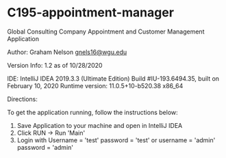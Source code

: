 # C195-appointment-manager

Global Consulting Company
Appointment and Customer Management Application

Author:
Graham Nelson
gnels16@wgu.edu

Version Info:
1.2 as of 10/28/2020

IDE:
IntelliJ IDEA 2019.3.3 (Ultimate Edition)
Build #IU-193.6494.35, built on February 10, 2020
Runtime version: 11.0.5+10-b520.38 x86_64

Directions:

To get the application running, follow the instructions below:
1. Save Application to your machine and open in IntelliJ IDEA
2. Click RUN -> Run 'Main'
3. Login with Username = 'test' password = 'test' or username = 'admin' password = 'admin'
